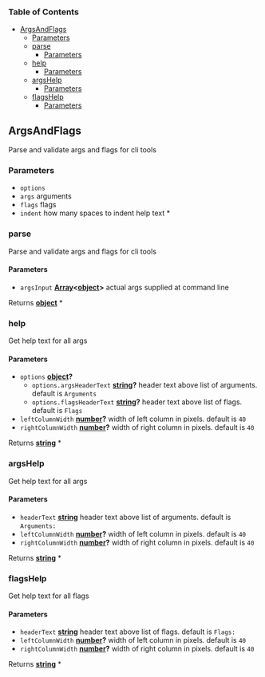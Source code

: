 <!-- Generated by documentation.js. Update this documentation by updating the source code. -->

### Table of Contents

-   [ArgsAndFlags][1]
    -   [Parameters][2]
    -   [parse][3]
        -   [Parameters][4]
    -   [help][5]
        -   [Parameters][6]
    -   [argsHelp][7]
        -   [Parameters][8]
    -   [flagsHelp][9]
        -   [Parameters][10]

## ArgsAndFlags

Parse and validate args and flags for cli tools

### Parameters

-   `options`  
-   `args`  arguments
-   `flags`  flags
-   `indent`  how many spaces to indent help text
    \*

### parse

Parse and validate args and flags for cli tools

#### Parameters

-   `argsInput` **[Array][11]&lt;[object][12]>** actual args supplied at command line

Returns **[object][12]** \*

### help

Get help text for all args

#### Parameters

-   `options` **[object][12]?** 
    -   `options.argsHeaderText` **[string][13]?** header text above list of arguments. default is `Arguments`
    -   `options.flagsHeaderText` **[string][13]?** header text above list of flags. default is `Flags`
-   `leftColumnWidth` **[number][14]?** width of left column in pixels. default is `40`
-   `rightColumnWidth` **[number][14]?** width of right column in pixels. default is `40`

Returns **[string][13]** \*

### argsHelp

Get help text for all args

#### Parameters

-   `headerText` **[string][13]** header text above list of arguments. default is `Arguments:`
-   `leftColumnWidth` **[number][14]?** width of left column in pixels. default is `40`
-   `rightColumnWidth` **[number][14]?** width of right column in pixels. default is `40`

Returns **[string][13]** \*

### flagsHelp

Get help text for all flags

#### Parameters

-   `headerText` **[string][13]** header text above list of flags. default is `Flags:`
-   `leftColumnWidth` **[number][14]?** width of left column in pixels. default is `40`
-   `rightColumnWidth` **[number][14]?** width of right column in pixels. default is `40`

Returns **[string][13]** \*

[1]: #argsandflags

[2]: #parameters

[3]: #parse

[4]: #parameters-1

[5]: #help

[6]: #parameters-2

[7]: #argshelp

[8]: #parameters-3

[9]: #flagshelp

[10]: #parameters-4

[11]: https://developer.mozilla.org/docs/Web/JavaScript/Reference/Global_Objects/Array

[12]: https://developer.mozilla.org/docs/Web/JavaScript/Reference/Global_Objects/Object

[13]: https://developer.mozilla.org/docs/Web/JavaScript/Reference/Global_Objects/String

[14]: https://developer.mozilla.org/docs/Web/JavaScript/Reference/Global_Objects/Number
